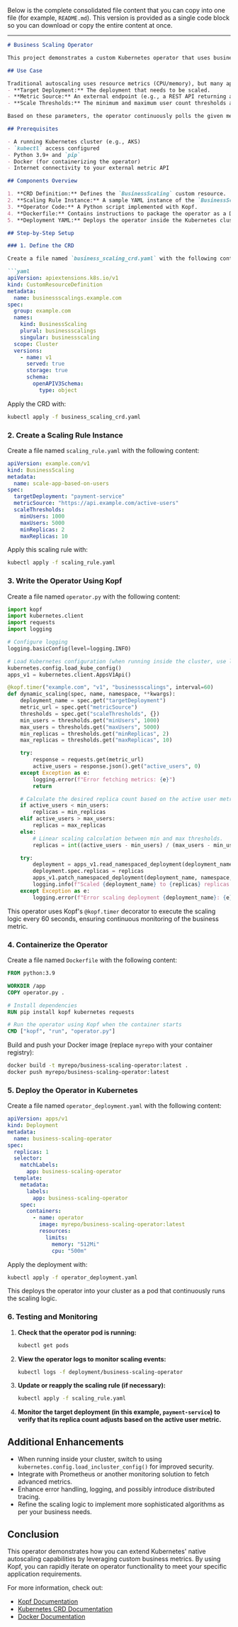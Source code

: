 Below is the complete consolidated file content that you can copy into one file (for example, `README.md`). This version is provided as a single code block so you can download or copy the entire content at once.

---

```markdown
# Business Scaling Operator

This project demonstrates a custom Kubernetes operator that uses business metrics to dynamically scale a target deployment. Unlike the standard HPA that relies solely on CPU and memory, this operator queries an external API (or any metric source) to adjust the replica count of a given deployment based on real-world business metrics (for example, the number of active users). The operator is implemented using [Kopf](https://kopf.readthedocs.io/en/stable/), the Kubernetes Operator Pythonic Framework, and is designed to run continuously inside a Kubernetes cluster.

## Use Case

Traditional autoscaling uses resource metrics (CPU/memory), but many applications require scaling based on actual business events—such as a surge in active users or transactions per second. In this implementation, the operator watches a custom resource named `BusinessScaling` that defines:
- **Target Deployment:** The deployment that needs to be scaled.
- **Metric Source:** An external endpoint (e.g., a REST API returning active user counts).
- **Scale Thresholds:** The minimum and maximum user count thresholds along with the corresponding minimum and maximum replica counts.

Based on these parameters, the operator continuously polls the given metric source and adjusts the target deployment’s replica count accordingly.

## Prerequisites

- A running Kubernetes cluster (e.g., AKS)
- `kubectl` access configured
- Python 3.9+ and `pip`
- Docker (for containerizing the operator)
- Internet connectivity to your external metric API

## Components Overview

1. **CRD Definition:** Defines the `BusinessScaling` custom resource.
2. **Scaling Rule Instance:** A sample YAML instance of the `BusinessScaling` resource.
3. **Operator Code:** A Python script implemented with Kopf.
4. **Dockerfile:** Contains instructions to package the operator as a Docker image.
5. **Deployment YAML:** Deploys the operator inside the Kubernetes cluster.

## Step-by-Step Setup

### 1. Define the CRD

Create a file named `business_scaling_crd.yaml` with the following content:

```yaml
apiVersion: apiextensions.k8s.io/v1
kind: CustomResourceDefinition
metadata:
  name: businessscalings.example.com
spec:
  group: example.com
  names:
    kind: BusinessScaling
    plural: businessscalings
    singular: businessscaling
  scope: Cluster
  versions:
    - name: v1
      served: true
      storage: true
      schema:
        openAPIV3Schema:
          type: object
```

Apply the CRD with:

```bash
kubectl apply -f business_scaling_crd.yaml
```

### 2. Create a Scaling Rule Instance

Create a file named `scaling_rule.yaml` with the following content:

```yaml
apiVersion: example.com/v1
kind: BusinessScaling
metadata:
  name: scale-app-based-on-users
spec:
  targetDeployment: "payment-service"
  metricSource: "https://api.example.com/active-users"
  scaleThresholds:
    minUsers: 1000
    maxUsers: 5000
    minReplicas: 2
    maxReplicas: 10
```

Apply this scaling rule with:

```bash
kubectl apply -f scaling_rule.yaml
```

### 3. Write the Operator Using Kopf

Create a file named `operator.py` with the following content:

```python
import kopf
import kubernetes.client
import requests
import logging

# Configure logging
logging.basicConfig(level=logging.INFO)

# Load Kubernetes configuration (when running inside the cluster, use load_incluster_config())
kubernetes.config.load_kube_config()
apps_v1 = kubernetes.client.AppsV1Api()

@kopf.timer("example.com", "v1", "businessscalings", interval=60)
def dynamic_scaling(spec, name, namespace, **kwargs):
    deployment_name = spec.get("targetDeployment")
    metric_url = spec.get("metricSource")
    thresholds = spec.get("scaleThresholds", {})
    min_users = thresholds.get("minUsers", 1000)
    max_users = thresholds.get("maxUsers", 5000)
    min_replicas = thresholds.get("minReplicas", 2)
    max_replicas = thresholds.get("maxReplicas", 10)

    try:
        response = requests.get(metric_url)
        active_users = response.json().get("active_users", 0)
    except Exception as e:
        logging.error(f"Error fetching metrics: {e}")
        return

    # Calculate the desired replica count based on the active user metric.
    if active_users < min_users:
        replicas = min_replicas
    elif active_users > max_users:
        replicas = max_replicas
    else:
        # Linear scaling calculation between min and max thresholds.
        replicas = int((active_users - min_users) / (max_users - min_users) * (max_replicas - min_replicas) + min_replicas)

    try:
        deployment = apps_v1.read_namespaced_deployment(deployment_name, namespace)
        deployment.spec.replicas = replicas
        apps_v1.patch_namespaced_deployment(deployment_name, namespace, deployment)
        logging.info(f"Scaled {deployment_name} to {replicas} replicas (active users: {active_users}).")
    except Exception as e:
        logging.error(f"Error scaling deployment {deployment_name}: {e}")
```

This operator uses Kopf's `@kopf.timer` decorator to execute the scaling logic every 60 seconds, ensuring continuous monitoring of the business metric.

### 4. Containerize the Operator

Create a file named `Dockerfile` with the following content:

```dockerfile
FROM python:3.9

WORKDIR /app
COPY operator.py .

# Install dependencies
RUN pip install kopf kubernetes requests

# Run the operator using Kopf when the container starts
CMD ["kopf", "run", "operator.py"]
```

Build and push your Docker image (replace `myrepo` with your container registry):

```bash
docker build -t myrepo/business-scaling-operator:latest .
docker push myrepo/business-scaling-operator:latest
```

### 5. Deploy the Operator in Kubernetes

Create a file named `operator_deployment.yaml` with the following content:

```yaml
apiVersion: apps/v1
kind: Deployment
metadata:
  name: business-scaling-operator
spec:
  replicas: 1
  selector:
    matchLabels:
      app: business-scaling-operator
  template:
    metadata:
      labels:
        app: business-scaling-operator
    spec:
      containers:
        - name: operator
          image: myrepo/business-scaling-operator:latest
          resources:
            limits:
              memory: "512Mi"
              cpu: "500m"
```

Apply the deployment with:

```bash
kubectl apply -f operator_deployment.yaml
```

This deploys the operator into your cluster as a pod that continuously runs the scaling logic.

### 6. Testing and Monitoring

1. **Check that the operator pod is running:**

   ```bash
   kubectl get pods
   ```

2. **View the operator logs to monitor scaling events:**

   ```bash
   kubectl logs -f deployment/business-scaling-operator
   ```

3. **Update or reapply the scaling rule (if necessary):**

   ```bash
   kubectl apply -f scaling_rule.yaml
   ```

4. **Monitor the target deployment (in this example, `payment-service`) to verify that its replica count adjusts based on the active user metric.**

## Additional Enhancements

- When running inside your cluster, switch to using `kubernetes.config.load_incluster_config()` for improved security.
- Integrate with Prometheus or another monitoring solution to fetch advanced metrics.
- Enhance error handling, logging, and possibly introduce distributed tracing.
- Refine the scaling logic to implement more sophisticated algorithms as per your business needs.

## Conclusion

This operator demonstrates how you can extend Kubernetes' native autoscaling capabilities by leveraging custom business metrics. By using Kopf, you can rapidly iterate on operator functionality to meet your specific application requirements.

For more information, check out:
- [Kopf Documentation](https://kopf.readthedocs.io/en/stable/)
- [Kubernetes CRD Documentation](https://kubernetes.io/docs/tasks/extend-kubernetes/custom-resources/custom-resource-definitions/)
- [Docker Documentation](https://docs.docker.com/)


